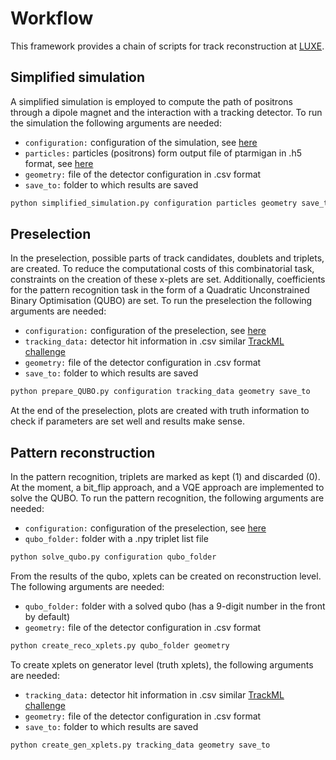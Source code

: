 #  Workflow 

This framework provides a chain of scripts for track reconstruction at [LUXE](https://arxiv.org/abs/2102.02032).

## Simplified simulation
A simplified simulation is employed to compute the path of positrons through a dipole magnet and the interaction with 
a tracking detector. To run the simulation the following arguments are needed:
   * `configuration:` configuration of the simulation, see [here](docs/simplified_simulation_input.md)
   * `particles:` particles (positrons) form output file of ptarmigan in .h5 format, see [here](https://github.com/tgblackburn)
   * `geometry:` file of the detector configuration in .csv format
   * `save_to:` folder to which results are saved

```bash
python simplified_simulation.py configuration particles geometry save_to
```

## Preselection
In the preselection, possible parts of track candidates, doublets and triplets, are created. To reduce the computational
costs of this combinatorial task, constraints on the creation of these x-plets are set. Additionally, coefficients for the
pattern recognition task in the form of a Quadratic Unconstrained Binary Optimisation (QUBO) are set.
To run the preselection the following arguments are needed:
   * `configuration:` configuration of the preselection, see [here](docs/make_triplets_input.md)
   * `tracking_data:` detector hit information in .csv similar [TrackML challenge](https://www.kaggle.com/c/trackml-particle-identification)
   * `geometry:` file of the detector configuration in .csv format
   * `save_to:` folder to which results are saved

```bash
python prepare_QUBO.py configuration tracking_data geometry save_to
```

At the end of the preselection, plots are created with truth information to check if parameters are set well and results 
make sense.

## Pattern reconstruction
In the pattern recognition, triplets are marked as kept (1) and discarded (0). At the moment, a bit_flip approach, and
a VQE approach are implemented to solve the QUBO. To run the pattern recognition, the following arguments are needed:
   * `configuration:` configuration of the preselection, see [here](docs/qubo_solve_input.md)
   * `qubo_folder:` folder with a .npy triplet list file

```bash
python solve_qubo.py configuration qubo_folder
```
From the results of the qubo, xplets can be created on reconstruction level. The following arguments are needed:
   * `qubo_folder:` folder with a solved qubo (has a 9-digit number in the front by default)
   * `geometry:` file of the detector configuration in .csv format

```bash
python create_reco_xplets.py qubo_folder geometry
```

To create xplets on generator level (truth xplets), the following arguments are needed:
   * `tracking_data:` detector hit information in .csv similar [TrackML challenge](https://www.kaggle.com/c/trackml-particle-identification)
   * `geometry:` file of the detector configuration in .csv format
   * `save_to:` folder to which results are saved
```bash
python create_gen_xplets.py tracking_data geometry save_to
```






